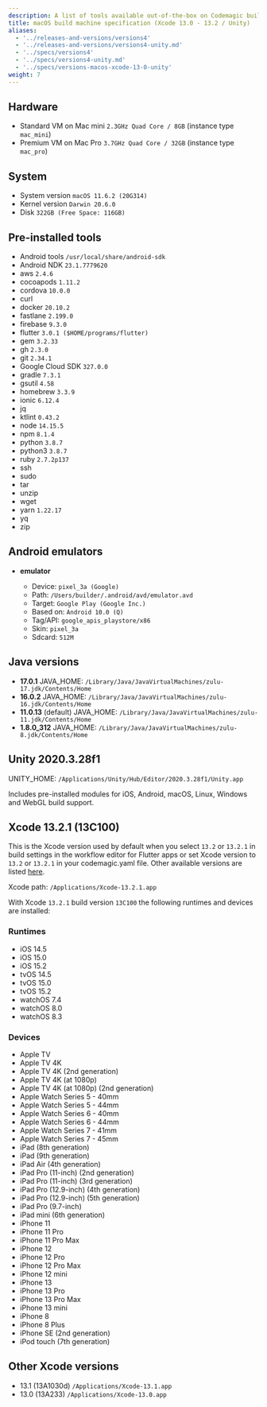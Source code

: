 ```yaml
---
description: A list of tools available out-of-the-box on Codemagic build machines.
title: macOS build machine specification (Xcode 13.0 - 13.2 / Unity)
aliases:
  - '../releases-and-versions/versions4'
  - '../releases-and-versions/versions4-unity.md'
  - '../specs/versions4'
  - '../specs/versions4-unity.md'
  - '../specs/versions-macos-xcode-13-0-unity'
weight: 7
---
```


## Hardware

- Standard VM on Mac mini `2.3GHz Quad Core / 8GB` (instance type `mac_mini`)
- Premium VM on Mac Pro `3.7GHz Quad Core / 32GB` (instance type `mac_pro`)

## System

- System version `macOS 11.6.2 (20G314)`
- Kernel version `Darwin 20.6.0`
- Disk `322GB (Free Space: 116GB)`

## Pre-installed tools

- Android tools `/usr/local/share/android-sdk`
- Android NDK `23.1.7779620`
- aws `2.4.6`
- cocoapods `1.11.2`
- cordova `10.0.0`
- curl
- docker `20.10.2`
- fastlane `2.199.0`
- firebase `9.3.0`
- flutter `3.0.1 ($HOME/programs/flutter)`
- gem `3.2.33`
- gh `2.3.0`
- git `2.34.1`
- Google Cloud SDK `327.0.0`
- gradle `7.3.1`
- gsutil `4.58`
- homebrew `3.3.9`
- ionic `6.12.4`
- jq
- ktlint `0.43.2`
- node `14.15.5`
- npm `8.1.4`
- python `3.8.7`
- python3 `3.8.7`
- ruby `2.7.2p137`
- ssh
- sudo
- tar
- unzip
- wget
- yarn `1.22.17`
- yq
- zip

## Android emulators

- **emulator**

    - Device: `pixel_3a (Google)`
    - Path: `/Users/builder/.android/avd/emulator.avd`
    - Target: `Google Play (Google Inc.)`
    - Based on: `Android 10.0 (Q)`
    - Tag/API: `google_apis_playstore/x86`
    - Skin: `pixel_3a`
    - Sdcard: `512M`

## Java versions

- **17.0.1** JAVA_HOME: `/Library/Java/JavaVirtualMachines/zulu-17.jdk/Contents/Home`
- **16.0.2** JAVA_HOME: `/Library/Java/JavaVirtualMachines/zulu-16.jdk/Contents/Home`
- **11.0.13** (default) JAVA_HOME: `/Library/Java/JavaVirtualMachines/zulu-11.jdk/Contents/Home`
- **1.8.0_312** JAVA_HOME: `/Library/Java/JavaVirtualMachines/zulu-8.jdk/Contents/Home`

## Unity 2020.3.28f1

UNITY_HOME: `/Applications/Unity/Hub/Editor/2020.3.28f1/Unity.app`

Includes pre-installed modules for iOS, Android, macOS, Linux, Windows and WebGL build support.

## Xcode 13.2.1 (13C100)

This is the Xcode version used by default when you select `13.2` or `13.2.1` in build settings in the workflow 
editor for Flutter apps or set Xcode version to `13.2` or `13.2.1` in your codemagic.yaml file. 
Other available versions are listed [here](#other-xcode-versions).

Xcode path: `/Applications/Xcode-13.2.1.app`

With Xcode `13.2.1` build version `13C100` the following runtimes and devices are installed:

### Runtimes

- iOS 14.5
- iOS 15.0
- iOS 15.2
- tvOS 14.5
- tvOS 15.0
- tvOS 15.2
- watchOS 7.4
- watchOS 8.0
- watchOS 8.3

### Devices

- Apple TV
- Apple TV 4K
- Apple TV 4K (2nd generation)
- Apple TV 4K (at 1080p)
- Apple TV 4K (at 1080p) (2nd generation)
- Apple Watch Series 5 - 40mm
- Apple Watch Series 5 - 44mm
- Apple Watch Series 6 - 40mm
- Apple Watch Series 6 - 44mm
- Apple Watch Series 7 - 41mm
- Apple Watch Series 7 - 45mm
- iPad (8th generation)
- iPad (9th generation)
- iPad Air (4th generation)
- iPad Pro (11-inch) (2nd generation)
- iPad Pro (11-inch) (3rd generation)
- iPad Pro (12.9-inch) (4th generation)
- iPad Pro (12.9-inch) (5th generation)
- iPad Pro (9.7-inch)
- iPad mini (6th generation)
- iPhone 11
- iPhone 11 Pro
- iPhone 11 Pro Max
- iPhone 12
- iPhone 12 Pro
- iPhone 12 Pro Max
- iPhone 12 mini
- iPhone 13
- iPhone 13 Pro
- iPhone 13 Pro Max
- iPhone 13 mini
- iPhone 8
- iPhone 8 Plus
- iPhone SE (2nd generation)
- iPod touch (7th generation)

## Other Xcode versions

- 13.1 (13A1030d) `/Applications/Xcode-13.1.app`
- 13.0 (13A233) `/Applications/Xcode-13.0.app`

